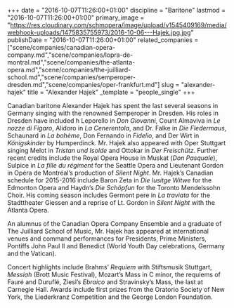 +++
date = "2016-10-07T11:26:00+01:00"
discipline = "Baritone"
lastmod = "2016-10-07T11:26:00+01:00"
primary_image = "https://res.cloudinary.com/schmopera/image/upload/v1545409169/media/webhook-uploads/1475835755973/2016-10-06---Hajek.jpg.jpg"
publishDate = "2016-10-07T11:26:00+01:00"
related_companies = ["scene/companies/canadian-opera-company.md","scene/companies/lopra-de-montral.md","scene/companies/the-atlanta-opera.md","scene/companies/the-juilliard-school.md","scene/companies/semperoper-dresden.md","scene/companies/oper-frankfurt.md"]
slug = "alexander-hajek"
title = "Alexander Hajek"
_template = "people_single"
+++

Canadian baritone Alexander Hajek has spent the last several seasons in Germany singing with the renowned Semperoper in Dresden. His roles in Dresden have included h Leporello in *Don Giovanni*, Count Almaviva in *Le nozze di Figaro*, Alidoro in *La Cenerentola*, and Dr. Falke in *Die Fledermaus*, Schaunard in *La bohème*, Don Fernando in *Fidelio*, and Der Wirt in *Königskinder* by Humperdinck.  Mr. Hajek also appeared with Oper Stuttgart singing Melot in *Tristan und Isolde* and Ottokar in *Der Freischütz*. Further recent credits include the Royal Opera House in Muskat (*Don Pasquale*), Sulpice in *La fille du régiment* for the Seattle Opera and Lieutenant Gordon in Opéra de Montréal’s production of *Silent Night*. Mr. Hajek’s Canadian schedule for 2015-2016 include Baron Zeta in *Die lusitge Witwe* for the Edmonton Opera and Haydn’s *Die Schöpfun* for the Toronto Mendelssohn Choir. His coming season includes Germont pere in *La traviata* for the Stadttheater Giessen and a reprise of Lt. Gordon in *Silent Night* with the Atlanta Opera.

An alumnus of the Canadian Opera Company Ensemble and a graduate of The Juilliard School of Music, Mr. Hajek has appeared at international venues and command performances for Presidents, Prime Ministers, Pontiffs John Paul II and Benedict (World Youth Day celebrations, Germany and the Vatican).

Concert highlights include Brahms’ *Requiem* with Stiftsmusik Stuttgart, *Messiah* (Brott Music Festival), Mozart’s Mass in C minor, the requiems of Fauré and Duruflé, Ziesl’s *Ebraico* and Stravinsky’s Mass, the last at Carnegie Hall. Awards include first prizes from the Oratorio Society of New York, the Liederkranz Competition and the George London Foundation.
